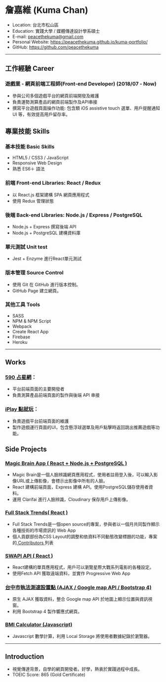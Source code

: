 # 詹嘉維 (Kuma Chan)

- Location: 台北市松山區
- Education: 實踐大學 / 媒體傳達設計學系碩士
- E-mail: peacethekuma@gmail.com
- Personal Website: https://peacethekuma.github.io/kuma-portfolio/
- GitHub: https://github.com/peacethekuma
<hr>

## 工作經驗 Career

### 遊戲業 - 網頁前端工程師(Front-end Developer) (2018/07 - Now)

* 參與公司多個遊戲平台的網頁前端開發及維護
* 負責運勢測算產品的網頁前端製作及API串接
* 撰寫平台遊戲頁面操作功能: 包含類 iOS assistive touch 選單、用戶提醒通知UI 等，有效提高用戶留存率。

## 專業技能 Skills

### 基本技能 Basic Skills

- HTML5 / CSS3 / JavaScript 
- Responsive Web Design
- 熟悉 ES6＋ 語法 


### 前端 Front-end Libraries: React / Redux

* 以 React.js 框架建構 SPA 網頁應用程式
* 使用 Redux 管理狀態

### 後端 Back-end Libraries: Node.js / Express / PostgreSQL

* Node.js + Express 撰寫後端 API
* Node.js + PostgreSQL 建構資料庫

### 單元測試 Unit test

- Jest + Enzyme 進行React單元測試

### 版本管理 Source Control

- 使用 Git 在 GitHub 進行版本控制。
- GitHub Page 建立網頁。

### 其他工具 Tools

- SASS
- NPM & NPM Script
- Webpack 
- Create React App
- Firebase
- Heroku

<hr>

## Works
### <a href="https://590.wakool.net/" target="_blank"> 590 占星網</a>：

 - 平台前端頁面的主要開發者
 - 負責測算產品前端頁面的製作與後端 API 串接
  
### <a href="https://iplay.wakool.net/" target="_blank"> iPlay 點就玩</a>：

 - 負責遊戲平台前端頁面的維護
 - 製作遊戲運行頁面的UI，包含懸浮球選單及用戶點擊時返回跳出推薦遊戲等功能。
  
 
## Side Projects


### <a href="https://magic-brain-application.herokuapp.com/" target="_blank"> Magic Brain App ( React + Node.js + PostgreSQL )
</a>

- Magic Brain是一個人臉辨識網頁應用程式，使用者註冊登入後，可以輸入影像URL或上傳影像，會標示出影像中所有的人臉。
- React 建構前端頁面，Express 建構 API。使用PostgreSQL儲存使用者資料。
- 運用 Clarifai 進行人臉辨識，Cloudinary 保存用戶上傳影像。 

### <a href="https://www.fullstacktrends.com/" target="_blank"> Full Stack Trends( React )
</a>

- Full Stack Trends是一個open source的專案，參與者以一個月共同製作顯示各種技術的市場資訊的 Web App
- 個人貢獻部份為CSS Layout的調整和依資料不同動態改變標題的功能，專案的<a href="https://github.com/zeroDevs/coding_challenge-13/graphs/contributors" target="_blank"> Contributors 
</a> 列表

### <a href="https://peacethekuma.github.io/swapi-react-app/" target="_blank"> SWAPI API ( React )
</a>

- React建構的單頁應用程式，用戶可以瀏覽星際大戰系列電影的各種設定。
- 使用Fetch API 獲取遠端資料，並實作 Progressive Web App 

### <a href="https://peacethekuma.github.io/Taichung-Speed-Measuring-Locations/" target="_blank">台中市執法測速設置點 (AJAX / Google map API / Bootstrap 4)
</a>
	
- 原生 AJAX 獲取資料，整合 Google map API 於地圖上顯示位置與資訊視窗。
- 利用 Bootstrap 4 製作響應式網頁。

### <a href="https://peacethekuma.github.io/BMI-Calculator/" target="_blank">BMI Calculator (Javascript)</a>

- Javascript 數學計算，利用 Local Storage 將使用者數據紀錄於瀏覽器。


<hr>

## Introduction

- 視覺傳達背景，自學的網頁開發者。好學，熱衷於實踐過程中成長。
- TOEIC Score: 865 (Gold Certificate)
